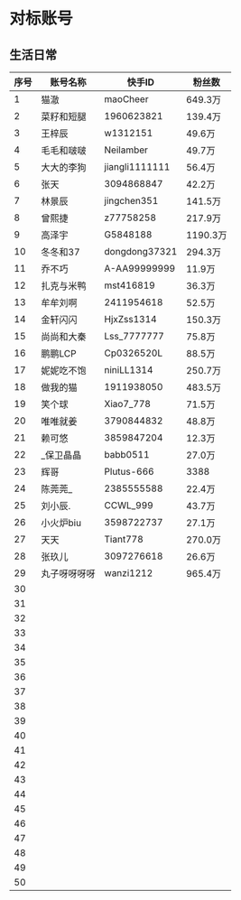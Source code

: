 # 对标账号


## 生活日常

| 序号 | 账号名称 | 快手ID  |粉丝数 |
| ---- | ---- | ---- | --- |
| 1 | 猫澈   | maoCheer | 649.3万 |
| 2| 菜籽和短腿| 1960623821 | 139.4万 |
| 3 | 王梓辰| w1312151 | 49.6万|
| 4 | 毛毛和啵啵 | Neilamber | 49.7万|
| 5 | 大大的李狗| jiangli1111111 | 56.4万|
| 6 | 张天| 3094868847 | 42.2万|
| 7 |林景辰 | jingchen351 | 141.5万 |
| 8 | 曾熙捷 | z77758258 | 217.9万|
| 9 | 高泽宇 | G5848188 | 1190.3万|
| 10 | 冬冬和37| dongdong37321 | 294.3万 |
| 11 | 乔不巧 | A-AA99999999| 11.9万|
| 12 | 扎克与米鸭| mst416819| 36.3万|
| 13 | 牟牟刘啊| 2411954618| 52.5万 |
| 14 | 金轩闪闪| HjxZss1314| 150.3万 |
| 15 | 尚尚和大秦| Lss_7777777 | 75.8万|
| 16 | 鹏鹏LCP| Cp0326520L | 88.5万|
| 17 | 妮妮吃不饱| niniLL1314| 250.7万 |
| 18 | 做我的猫 | 1911938050| 483.5万|
| 19 | 笑个球| Xiao7_778 | 71.5万|
| 20 | 唯唯就姜| 3790844832| 48.8万|
| 21 | 赖可悠| 3859847204| 12.3万|
| 22 | _保卫晶晶| babb0511 | 27.0万|
| 23 | 辉哥| Plutus-666| 3388 |
| 24 | 陈莞莞_| 2385555588| 22.4万|
| 25 | 刘小辰.| CCWL_999| 43.7万|
| 26 | 小火炉biu| 3598722737| 27.1万|
| 27 | 天天 | Tiant778| 270.0万|
| 28 | 张玖儿 | 3097276618| 26.6万|
| 29 | 丸子呀呀呀呀| wanzi1212| 965.4万|
| 30 | | | |
| 31 | | | |
| 32 | | | |
| 33 | | | |
| 34 | | | |
| 35 | | | |
| 36 | | | |
| 37 | | | |
| 38 | | | |
| 39 | | | |
| 40 | | | |
| 41 | | | |
| 42 | | | |
| 43 | | | |
| 44 | | | |
| 45 | | | |
| 46 | | | |
| 47 | | | |
| 48 | | | |
| 49 | | | |
| 50 | | | |

